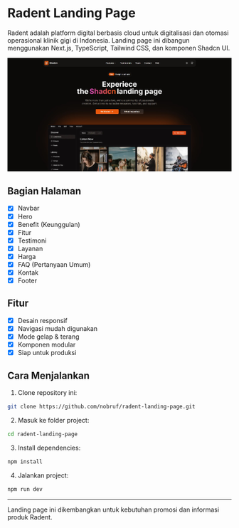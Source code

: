 # Radent Landing Page

Radent adalah platform digital berbasis cloud untuk digitalisasi dan otomasi operasional klinik gigi di Indonesia. Landing page ini dibangun menggunakan Next.js, TypeScript, Tailwind CSS, dan komponen Shadcn UI.

![Demo Radent](./public/demo-img.jpg)

## Bagian Halaman

- [x] Navbar
- [x] Hero
- [x] Benefit (Keunggulan)
- [x] Fitur
- [x] Testimoni
- [x] Layanan
- [x] Harga
- [x] FAQ (Pertanyaan Umum)
- [x] Kontak
- [x] Footer

## Fitur

- [x] Desain responsif
- [x] Navigasi mudah digunakan
- [x] Mode gelap & terang
- [x] Komponen modular
- [x] Siap untuk produksi

## Cara Menjalankan

1. Clone repository ini:

```bash
git clone https://github.com/nobruf/radent-landing-page.git
```

2. Masuk ke folder project:

```bash
cd radent-landing-page
```

3. Install dependencies:

```bash
npm install
```

4. Jalankan project:

```bash
npm run dev
```

---

Landing page ini dikembangkan untuk kebutuhan promosi dan informasi produk Radent.
